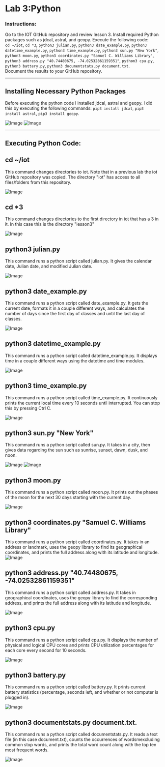 # Lab 3:Python
### Instructions:
Go to the IOT GitHub repository and review lesson 3. Install required Python packages such as jdcal, astral, and geopy. Execute the following code: </br>
`cd ~/iot`,
`cd *3`,
`python3 julian.py`,
`python3 date_example.py`,
`python3 datetime_example.py`,
`python3 time_example.py`,
`python3 sun.py "New York"`,
`python3 moon.py`,
`python3 coordinates.py "Samuel C. Williams Library"`,
`python3 address.py "40.74480675, -74.02532861159351"`,
`python3 cpu.py`,
`python3 battery.py`,
`python3 documentstats.py document.txt`.
</br> 
Document the results to your GitHub repository. 

---
## Installing Necessary Python Packages
Before executing the python code I installed jdcal, astral and geopy. I did this by executing the following commands: `pip3 install jdcal`, 
`pip3 install astral`,
`pip3 install geopy`.

![Image](https://github.com/user-attachments/assets/f7c39777-c2fe-4e07-8282-4d65fe6a395b)
![Image](https://github.com/user-attachments/assets/85af60a7-ec40-421e-b126-57aa489ca785)

---
## Executing Python Code: 

## cd ~/iot
This command changes directories to iot. Note that in a previous lab the iot GitHub repository was copied. The directory "iot" has access to all files/folders from this repository. 


![Image](https://github.com/user-attachments/assets/dd3f7758-86fe-4637-a272-b47a19eec0ed)

## cd *3
This command changes directories to the first directory in iot that has a 3 in it. In this case this is the directory "lesson3"


![Image](https://github.com/user-attachments/assets/72ce5b92-1010-4a47-a02c-b8b4dcefc7e7)

## python3 julian.py
This command runs a python script called julian.py. It gives the calendar date, Julian date, and modified Julian date.

![Image](https://github.com/user-attachments/assets/7cbe03a9-8422-47f1-a9b8-5ac6e4b4411c)

## python3 date_example.py
This command runs a python script called date_example.py. It gets the current date, formats it in a couple different ways, and calculates the number of days since the first day of classes and until the last day of classes.

![Image](https://github.com/user-attachments/assets/f278f0f2-5792-4abf-a626-a5773346dea5)

## python3 datetime_example.py
This command runs a python script called datetime_example.py. It displays time in a couple different ways using the datetime and time modules.

![Image](https://github.com/user-attachments/assets/cf01bb64-4ed9-4318-b07d-d7d45127637e)

## python3 time_example.py
This command runs a python script called time_example.py. It continuously prints the current local time every 10 seconds until interrupted. You can stop this by pressing Ctrl C.

![Image](https://github.com/user-attachments/assets/071401c0-1b60-4fb1-86d3-e86eea444fd1)

## python3 sun.py "New York"
This command runs a python script called sun.py. It takes in a city, then gives data regarding the sun such as sunrise, sunset, dawn, dusk, and noon. 

![Image](https://github.com/user-attachments/assets/3357939c-7e99-479d-9f7c-c6898ed191c7)
![Image](https://github.com/user-attachments/assets/2ae84ea6-53cd-4f4f-812f-300c49a213cf)

## python3 moon.py
This command runs a python script called moon.py. It prints out the phases of the moon for the next 30 days starting with the current day.

![Image](https://github.com/user-attachments/assets/2ceeff05-506b-4037-8f82-3bb16e75eb5f)

## python3 coordinates.py "Samuel C. Williams Library"
This command runs a python script called coordinates.py. It takes in an address or landmark, uses the geopy library to find its geographical coordinates, and prints the full address along with its latitude and longitude.
![Image](https://github.com/user-attachments/assets/8839d27d-9bab-447a-ac05-e3f773258c4f)

## python3 address.py "40.74480675, -74.02532861159351"
This command runs a python script called address.py. It takes in geographical coordinates, uses the geopy library to find the corresponding address, and prints the full address along with its latitude and longitude.

![Image](https://github.com/user-attachments/assets/d0902bbd-d13e-4e35-8d6f-a52dde91cadb)

## python3 cpu.py
This command runs a python script called cpu.py. It displays the number of physical and logical CPU cores and prints CPU utilization percentages for each core every second for 10 seconds.

![Image](https://github.com/user-attachments/assets/814b9a15-ca22-4fc4-a02d-5ace3c9ce466)

## python3 battery.py
This command runs a python script called battery.py. It prints current battery statistics (percentage, seconds left, and whether or not computer is plugged in).

![Image](https://github.com/user-attachments/assets/8d41a318-9cdc-4d3c-ad0b-5fa1c57c80d4)

## python3 documentstats.py document.txt. 
This command runs a python script called documentstats.py. It reads a text file (in this case document.txt), counts the occurrences of wordsmexcluding common stop words, and prints the total word count along with the top ten most frequent words.

![Image](https://github.com/user-attachments/assets/d0a72d17-fe99-4ad8-aba1-3f8c1174a702)
